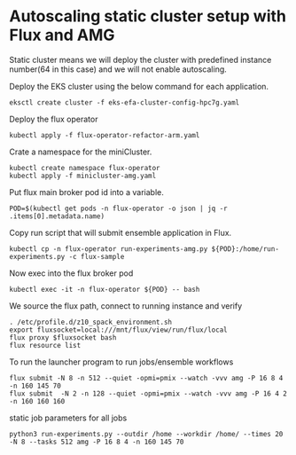 # Autoscaling static cluster setup with Flux and AMG
Static cluster means we will deploy the cluster with predefined instance number(64 in this case) and we will not enable autoscaling.

Deploy the EKS cluster using the below command for each application. 

```console
eksctl create cluster -f eks-efa-cluster-config-hpc7g.yaml
```

Deploy the flux operator
```console
kubectl apply -f flux-operator-refactor-arm.yaml
```

Crate a namespace for the miniCluster.
```console
kubectl create namespace flux-operator
kubectl apply -f minicluster-amg.yaml
```

Put flux main broker pod id into a variable. 
```console
POD=$(kubectl get pods -n flux-operator -o json | jq -r .items[0].metadata.name)
```

Copy run script that will submit ensemble application in Flux.
```console
kubectl cp -n flux-operator run-experiments-amg.py ${POD}:/home/run-experiments.py -c flux-sample
```

Now exec into the flux broker pod
```console
kubectl exec -it -n flux-operator ${POD} -- bash
```

We source the flux path, connect to running instance and verify
```console
. /etc/profile.d/z10_spack_environment.sh
export fluxsocket=local:///mnt/flux/view/run/flux/local
flux proxy $fluxsocket bash
flux resource list
```

To run the launcher program to run jobs/ensemble workflows
```console
flux submit -N 8 -n 512 --quiet -opmi=pmix --watch -vvv amg -P 16 8 4 -n 160 145 70
flux submit  -N 2 -n 128 --quiet -opmi=pmix --watch -vvv amg -P 16 4 2 -n 160 160 160

```
static job parameters for all jobs
```
python3 run-experiments.py --outdir /home --workdir /home/ --times 20 -N 8 --tasks 512 amg -P 16 8 4 -n 160 145 70
```
